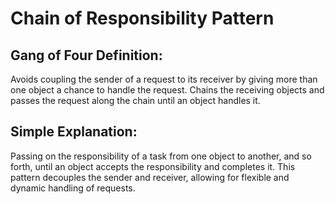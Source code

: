 ﻿# Chain of Responsibility Pattern

## Gang of Four Definition:
Avoids coupling the sender of a request to its receiver by giving more than one object a chance to handle the request. Chains the receiving objects and passes the request along the chain until an object handles it.

## Simple Explanation:
Passing on the responsibility of a task from one object to another, and so forth, until an object accepts the responsibility and completes it. This pattern decouples the sender and receiver, allowing for flexible and dynamic handling of requests.
